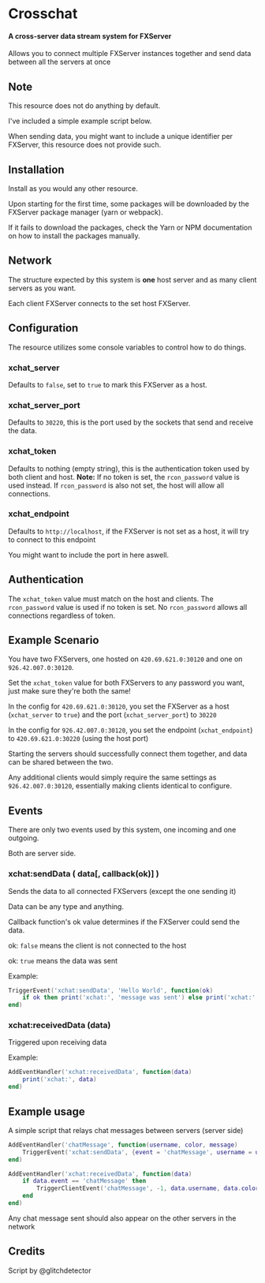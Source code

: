 # Crosschat

#### A cross-server data stream system for FXServer

Allows you to connect multiple FXServer instances together and send data between all the servers at once

## Note
This resource does not do anything by default.

I've included a simple example script below.

When sending data, you might want to include a unique identifier per FXServer, this resource does not provide such.

## Installation
Install as you would any other resource.

Upon starting for the first time, some packages will be downloaded by the FXServer package manager (yarn or webpack).

If it fails to download the packages, check the Yarn or NPM documentation on how to install the packages manually.

## Network
The structure expected by this system is **one** host server and as many client servers as you want.

Each client FXServer connects to the set host FXServer.

## Configuration
The resource utilizes some console variables to control how to do things.

### xchat_server
Defaults to `false`, set to `true` to mark this FXServer as a host.

### xchat_server_port
Defaults to `30220`, this is the port used by the sockets that send and receive the data.

### xchat_token
Defaults to nothing (empty string), this is the authentication token used by both client and host. **Note:** If no token is set, the `rcon_password` value is used instead. If `rcon_password` is also not set, the host will allow all connections.

### xchat_endpoint
Defaults to `http://localhost`, if the FXServer is not set as a host, it will try to connect to this endpoint

You might want to include the port in here aswell.

## Authentication
The `xchat_token` value must match on the host and clients. The `rcon_password` value is used if no token is set. No `rcon_password` allows all connections regardless of token.	

## Example Scenario
You have two FXServers, one hosted on `420.69.621.0:30120` and one on `926.42.007.0:30120`. 

Set the `xchat_token` value for both FXServers to any password you want, just make sure they're both the same!

In the config for `420.69.621.0:30120`, you set the FXServer as a host (`xchat_server` to `true`) and the port (`xchat_server_port`) to `30220` 

In the config for `926.42.007.0:30120`, you set the endpoint (`xchat_endpoint`) to `420.69.621.0:30220` (using the host port)

Starting the servers should successfully connect them together, and data can be shared between the two.

Any additional clients would simply require the same settings as `926.42.007.0:30120`, essentially making clients identical to configure.

## Events
There are only two events used by this system, one incoming and one outgoing.

Both are server side.

### xchat:sendData ( data[, callback(ok)] )
Sends the data to all connected FXServers (except the one sending it)

Data can be any type and anything.

Callback function's ok value determines if the FXServer could send the data.

ok: `false` means the client is not connected to the host

ok: `true` means the data was sent

Example:
```lua
TriggerEvent('xchat:sendData', 'Hello World', function(ok)
    if ok then print('xchat:', 'message was sent') else print('xchat:', 'failed to send') end
end)
```

### xchat:receivedData (data)
Triggered upon receiving data

Example:
```lua
AddEventHandler('xchat:receivedData', function(data)
    print('xchat:', data)
end)
```

## Example usage
A simple script that relays chat messages between servers (server side)
```lua
AddEventHandler('chatMessage', function(username, color, message)
    TriggerEvent('xchat:sendData', {event = 'chatMessage', username = username, color = color, message = message})
end)

AddEventHandler('xchat:receivedData', function(data)
    if data.event == 'chatMessage' then
        TriggerClientEvent('chatMessage', -1, data.username, data.color, data.message)
    end
end)
```
Any chat message sent should also appear on the other servers in the network

## Credits
Script by @glitchdetector
